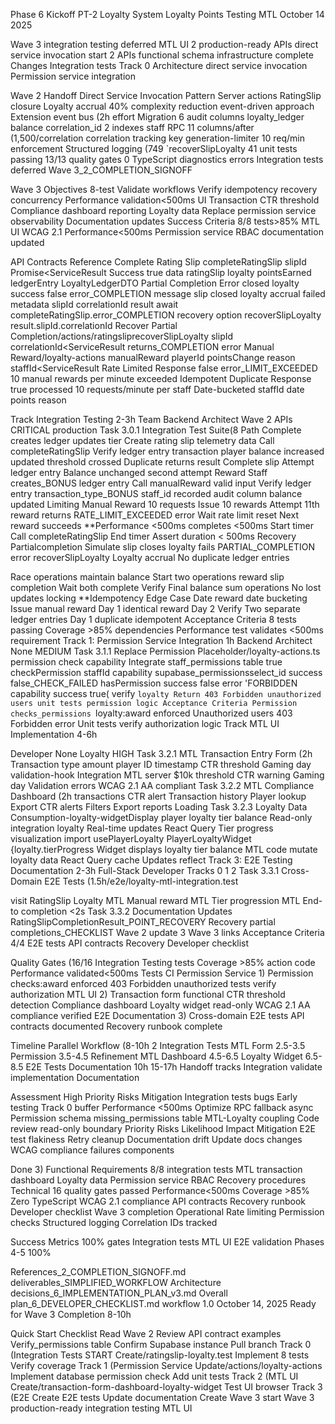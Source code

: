 Phase 6 Kickoff PT-2 Loyalty System Loyalty Points Testing MTL October 14 2025

Wave 3 integration testing deferred MTL UI 2 production-ready APIs direct service invocation start 2 APIs functional schema infrastructure complete Changes Integration tests Track 0 Architecture direct service invocation Permission service integration

Wave 2 Handoff Direct Service Invocation Pattern Server actions RatingSlip closure Loyalty accrual 40% complexity reduction event-driven approach Extension event bus (2h effort Migration 6 audit columns loyalty_ledger balance correlation_id 2 indexes staff RPC 11 columns/after (1,500/correlation correlation tracking key generation-limiter 10 req/min enforcement Structured logging (749 `recoverSlipLoyalty 41 unit tests passing 13/13 quality gates 0 TypeScript diagnostics errors Integration tests deferred Wave 3_2_COMPLETION_SIGNOFF

Wave 3 Objectives 8-test Validate workflows Verify idempotency recovery concurrency Performance validation<500ms UI Transaction CTR threshold Compliance dashboard reporting Loyalty data Replace permission service observability Documentation updates Success Criteria 8/8 tests>85% MTL UI WCAG 2.1 Performance<500ms Permission service RBAC documentation updated

API Contracts Reference Complete Rating Slip completeRatingSlip slipId Promise<ServiceResult Success true data ratingSlip loyalty pointsEarned ledgerEntry LoyaltyLedgerDTO Partial Completion Error closed loyalty success false error_COMPLETION message slip closed loyalty accrual failed metadata slipId correlationId result await completeRatingSlip.error_COMPLETION recovery option recoverSlipLoyalty result.slipId.correlationId Recover Partial Completion/actions/ratingsliprecoverSlipLoyalty slipId correlationId<ServiceResult returns_COMPLETION error Manual Reward/loyalty-actions manualReward playerId pointsChange reason staffId<ServiceResult Rate Limited Response false error_LIMIT_EXCEEDED 10 manual rewards per minute exceeded Idempotent Duplicate Response true processed 10 requests/minute per staff Date-bucketed staffId date points reason

Track Integration Testing 2-3h Team Backend Architect Wave 2 APIs CRITICAL production Task 3.0.1 Integration Test Suite(8 Path Complete creates ledger updates tier Create rating slip telemetry data Call completeRatingSlip Verify ledger entry transaction player balance increased updated threshold crossed Duplicate returns result Complete slip Attempt ledger entry Balance unchanged second attempt Reward Staff creates_BONUS ledger entry Call manualReward valid input Verify ledger entry transaction_type_BONUS staff_id recorded audit column balance updated Limiting Manual Reward 10 requests Issue 10 rewards Attempt 11th reward returns RATE_LIMIT_EXCEEDED error Wait rate limit reset Next reward succeeds \*\*Performance <500ms completes <500ms Start timer Call completeRatingSlip End timer Assert duration < 500ms Recovery Partialcompletion Simulate slip closes loyalty fails PARTIAL_COMPLETION error recoverSlipLoyalty Loyalty accrual No duplicate ledger entries

Race operations maintain balance Start two operations reward slip completion Wait both complete Verify Final balance sum operations No lost updates locking \*\*Idempotency Edge Case Date reward date bucketing Issue manual reward Day 1 identical reward Day 2 Verify Two separate ledger entries Day 1 duplicate idempotent Acceptance Criteria 8 tests passing Coverage >85% dependencies Performance test validates <500ms requirement Track 1: Permission Service Integration 1h Backend Architect None MEDIUM Task 3.1.1 Replace Permission Placeholder/loyalty-actions.ts permission check capability Integrate staff_permissions table true checkPermission staffId capability supabase_permissionsselect_id success false_CHECK_FAILED hasPermission success false error 'FORBIDDEN capability success true( verify `loyalty Return 403 Forbidden unauthorized users unit tests permission logic Acceptance Criteria Permission checks_permissions `loyalty:award enforced Unauthorized users 403 Forbidden error Unit tests verify authorization logic Track MTL UI Implementation 4-6h

Developer None Loyalty HIGH Task 3.2.1 MTL Transaction Entry Form (2h Transaction type amount player ID timestamp CTR threshold Gaming day validation-hook Integration MTL server $10k threshold CTR warning Gaming day Validation errors WCAG 2.1 AA compliant Task 3.2.2 MTL Compliance Dashboard (2h transactions CTR alert Transaction history Player lookup Export CTR alerts Filters Export reports Loading Task 3.2.3 Loyalty Data Consumption-loyalty-widgetDisplay player loyalty tier balance Read-only integration loyalty Real-time updates React Query Tier progress visualization import usePlayerLoyalty PlayerLoyaltyWidget {loyalty.tierProgress Widget displays loyalty tier balance MTL code mutate loyalty data React Query cache Updates reflect Track 3: E2E Testing Documentation 2-3h Full-Stack Developer Tracks 0 1 2 Task 3.3.1 Cross-Domain E2E Tests (1.5h/e2e/loyalty-mtl-integration.test

visit RatingSlip Loyalty MTL Manual reward MTL Tier progression MTL End-to completion <2s Task 3.3.2 Documentation Updates RatingSlipCompletionResult_POINT_RECOVERY Recovery partial completions_CHECKLIST Wave 2 update 3 Wave 3 links Acceptance Criteria 4/4 E2E tests API contracts Recovery Developer checklist

Quality Gates (16/16 Integration Testing tests Coverage >85% action code Performance validated<500ms Tests CI Permission Service 1) Permission checks:award enforced 403 Forbidden unauthorized tests verify authorization MTL UI 2) Transaction form functional CTR threshold detection Compliance dashboard Loyalty widget read-only WCAG 2.1 AA compliance verified E2E Documentation 3) Cross-domain E2E tests API contracts documented Recovery runbook complete

Timeline Parallel Workflow (8-10h 2 Integration Tests MTL Form 2.5-3.5 Permission 3.5-4.5 Refinement MTL Dashboard 4.5-6.5 Loyalty Widget 6.5-8.5 E2E Tests Documentation 10h 15-17h Handoff tracks Integration validate implementation Documentation

Assessment High Priority Risks Mitigation Integration tests bugs Early testing Track 0 buffer Performance <500ms Optimize RPC fallback async Permission schema missing_permissions table MTL-Loyalty coupling Code review read-only boundary Priority Risks Likelihood Impact Mitigation E2E test flakiness Retry cleanup Documentation drift Update docs changes WCAG compliance failures components

Done 3) Functional Requirements 8/8 integration tests MTL transaction dashboard Loyalty data Permission service RBAC Recovery procedures Technical 16 quality gates passed Performance<500ms Coverage >85% Zero TypeScript WCAG 2.1 compliance API contracts Recovery runbook Developer checklist Wave 3 completion Operational Rate limiting Permission checks Structured logging Correlation IDs tracked

Success Metrics 100% gates Integration tests MTL UI E2E validation Phases 4-5 100%

References_2_COMPLETION_SIGNOFF.md deliverables_SIMPLIFIED_WORKFLOW Architecture decisions_6_IMPLEMENTATION_PLAN_v3.md Overall plan_6_DEVELOPER_CHECKLIST.md workflow 1.0 October 14, 2025 Ready for Wave 3 Completion 8-10h

Quick Start Checklist Read Wave 2 Review API contract examples Verify_permissions table Confirm Supabase instance Pull branch Track 0 (Integration Tests START Create/ratingslip-loyalty.test Implement 8 tests Verify coverage Track 1 (Permission Service Update/actions/loyalty-actions Implement database permission check Add unit tests Track 2 (MTL UI Create/transaction-form-dashboard-loyalty-widget Test UI browser Track 3 (E2E Create E2E tests Update documentation Create Wave 3 start Wave 3 production-ready integration testing MTL UI
